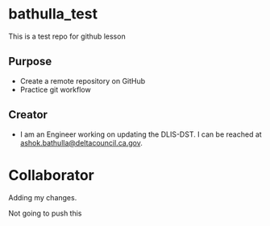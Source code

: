 # bathulla_test
This is a test repo for github lesson

## Purpose
- Create a remote repository on GitHub
- Practice git workflow

## Creator
- I am an Engineer working on updating the DLIS-DST. I can be reached at [ashok.bathulla@deltacouncil.ca.gov](mailto:ashok.bathulla@deltacouncil.ca.gov).

# Collaborator
Adding my changes.

Not going to push this